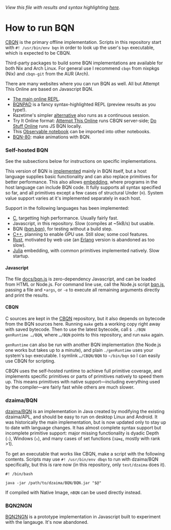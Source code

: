 *View this file with results and syntax highlighting [here](https://mlochbaum.github.io/BQN/running.html).*

# How to run BQN

[CBQN](https://github.com/dzaima/CBQN) is the primary offline implementation. Scripts in this repository start with `#! /usr/bin/env bqn` in order to look up the user's `bqn` executable, which is expected to be CBQN.

Third-party packages to build some BQN implementations are available for both Nix and Arch Linux. For general use I recommend `cbqn` from nixpkgs (Nix) and `cbqn-git` from the AUR (Arch).

There are many websites where you can run BQN as well. All but Attempt This Online are based on Javascript BQN.
- [The main online REPL](https://mlochbaum.github.io/BQN/try.html).
- [BQNPAD](https://bqnpad.mechanize.systems/) is a fancy syntax-highlighted REPL (preview results as you type!).
- Razetime's simpler [alternative](https://razetime.github.io/bqn-repl/) also runs as a continuous session.
- Try It Online format: [Attempt This Online](https://ato.pxeger.com/run?1=m704qTBvwYKlpSVpuhZoFJQGAA) runs CBQN server-side; [Do Stuff Online](https://dso.surge.sh/#bqn) runs JS BQN locally.
- This [Observable notebook](https://observablehq.com/@lsh/bqn) can be imported into other notebooks.
- [BQN-80](https://dancek.github.io/bqn-80): make animations with BQN.

### Self-hosted BQN

See the subsections below for instructions on specific implementations.

This version of BQN is [implemented](implementation/README.md) mainly in BQN itself, but a host language supplies basic functionality and can also replace primitives for better performance. This also allows [embedding](doc/embed.md), where programs in the host language can include BQN code. It fully supports all syntax specified so far, and all primitives except a few cases of structural Under (`⌾`). System value support varies at it's implemented separately in each host.

Support in the following languages has been implemented:
- [C](https://github.com/dzaima/CBQN), targetting high performance. Usually fairly fast.
- Javascript, in this repository. Slow (compiles at ~5kB/s) but usable.
- BQN ([bqn.bqn](bqn.bqn)), for testing without a build step.
- [C++](https://github.com/ashermancinelli/cxbqn), planning to enable GPU use. Still slow; some cool features.
- [Rust](https://github.com/cannadayr/rsbqn/), motivated by web use (an [Erlang](https://github.com/cannadayr/ebqn) version is abandoned as too slow).
- [Julia](https://git.sr.ht/~andreypopp/BQN.jl) embedding, with common primitives implemented natively. Slow startup.

#### Javascript

The file [docs/bqn.js](docs/bqn.js) is zero-dependency Javascript, and can be loaded from HTML or Node.js. For command line use, call the Node.js script [bqn.js](bqn.js), passing a file and `•args`, or `-e` to execute all remaining arguments directly and print the results.

#### CBQN

C sources are kept in the [CBQN](https://github.com/dzaima/CBQN) repository, but it also depends on bytecode from the BQN sources here. Running `make` gets a working copy right away with saved bytecode. Then to use the latest bytecode, call `$ ./BQN genRuntime …/BQN`, where `…/BQN` points to this repository, and run `make` again.

`genRuntime` can also be run with another BQN implementation (the Node.js one works but takes up to a minute), and plain `./genRuntime` uses your system's `bqn` executable. I symlink `…/CBQN/BQN` to `~/bin/bqn` so I can easily use CBQN for scripting.

CBQN uses the self-hosted runtime to achieve full primitive coverage, and implements specific primitives or parts of primitives natively to speed them up. This means primitives with native support—including everything used by the compiler—are fairly fast while others are much slower.

### dzaima/BQN

[dzaima/BQN](https://github.com/dzaima/BQN/) is an implementation in Java created by modifying the existing dzaima/APL, and should be easy to run on desktop Linux and Android. It was historically the main implementation, but is now updated only to stay up to date with language changes. It has almost complete syntax support but incomplete primitive support: major missing functionality is dyadic Depth (`⚇`), Windows (`↕`), and many cases of set functions (`⊐⊒∊⍷`, mostly with rank >1).

To get an executable that works like CBQN, make a script with the following contents. Scripts may use `#! /usr/bin/env dbqn` to run with dzaima/BQN specifically, but this is rare now (in this repository, only `test/dzaima` does it).

    #! /bin/bash

    java -jar /path/to/dzaima/BQN/BQN.jar "$@"

If compiled with Native Image, `nBQN` can be used directly instead.

### BQN2NGN

[BQN2NGN](https://github.com/mlochbaum/BQN2NGN) is a prototype implementation in Javascript built to experiment with the langauge. It's now abandoned.
